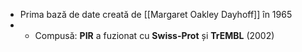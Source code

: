 - Prima bază de date creată de [[Margaret Oakley Dayhoff]] în 1965
- - Compusă: **PIR** a fuzionat cu **Swiss-Prot** și **TrEMBL** (2002)